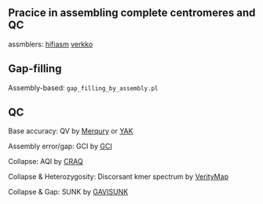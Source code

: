 ## Pracice in assembling complete centromeres and QC
assmblers:
[hifiasm](https://github.com/chhylp123/hifiasm)
[verkko](https://github.com/marbl/verkko)


## Gap-filling
Assembly-based:
`gap_filling_by_assembly.pl`



## QC
Base accuracy: QV by [Merqury](https://github.com/marbl/merqury) or [YAK](https://github.com/lh3/yak)

Assembly error/gap: GCI by [GCI](https://github.com/yeeus/GCI)

Collapse: AQI by [CRAQ](https://github.com/JiaoLaboratory/CRAQ)

Collapse & Heterozygosity: Discorsant kmer spectrum by [VerityMap](https://github.com/ablab/VerityMap)

Collapse & Gap: SUNK by [GAVISUNK](https://github.com/pdishuck/GAVISUNK)
